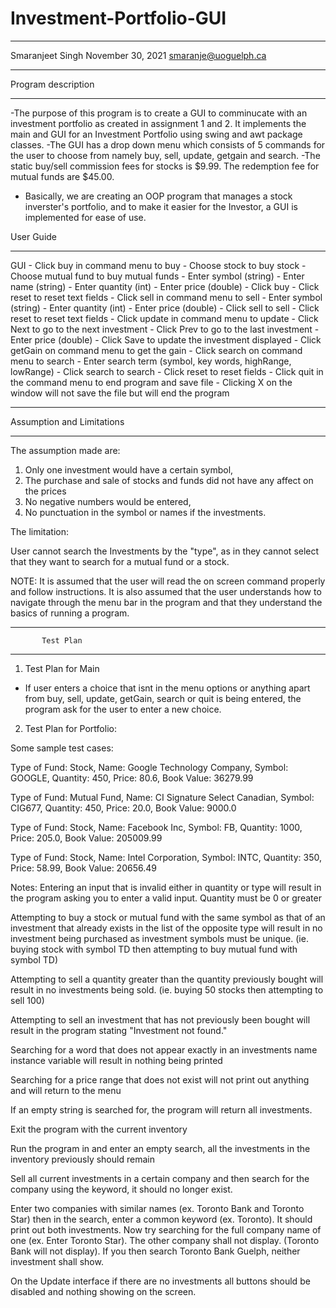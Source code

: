 # Investment-Portfolio-GUI

******************************************
Smaranjeet Singh
November 30, 2021	smaranje@uoguelph.ca
******************************************


Program description
*******************


-The purpose of this program is to create a GUI to comminucate with an investment portfolio as created in assignment 1 and 2. It implements the main and GUI for an Investment Portfolio using swing and awt package classes.
-The GUI has a drop down menu which consists of 5 commands for the user to choose from namely buy, sell, update, getgain and search.
-The static buy/sell commission fees for stocks is $9.99. The redemption fee for mutual funds are $45.00.
- Basically, we are creating an OOP program that manages a stock inverster's portfolio, and to make it easier for the Investor, a GUI is implemented for ease of use.


User Guide
**********
GUI
	- Click buy in command menu to buy
             	- Choose stock to buy stock
			- Choose mutual fund to buy mutual funds
			- Enter symbol (string)
			- Enter name (string)
			- Enter quantity (int)
			- Enter price (double)
			- Click buy
			- Click reset to reset text fields
	- Click sell in command menu to sell
			- Enter symbol (string)
			- Enter quantity (int)
			- Enter price (double)
			- Click sell to sell
			- Click reset to reset text fields
	- Click update in command menu to update
			- Click Next to go to the next investment
			- Click Prev to go to the last investment
			- Enter price (double)
			- Click Save to update the investment displayed
	- Click getGain on command menu to get the gain
	- Click search on command menu to search
			- Enter search term (symbol, key words, 					highRange, lowRange) 
			- Click search to search
			- Click reset to reset fields
	- Click quit in the command menu to end program and save file
	- Clicking X on the window will not save the file but will end the program

******************************************
   Assumption and Limitations   
******************************************

The assumption made are:

1. Only one investment would have a certain symbol,
2. The purchase and sale of stocks and funds did not have any 
affect on the prices
3. No negative numbers would be entered, 
4. No punctuation in the symbol or names if the investments.

The limitation:

User cannot search the Investments by the "type", as in they cannot select that they want to search for a mutual fund or a stock.

NOTE: It is assumed that the user will read the on screen command properly and follow instructions. It is also assumed that the user understands how to navigate through the menu bar in the program and that they understand the basics of running a program. 

******************************************
           Test Plan         
******************************************

1. Test Plan for Main

- If user enters a choice that isnt in the menu options or anything apart from buy, sell, update, getGain, search or quit is being entered, the program ask for the user to enter a new choice.


2. Test Plan for Portfolio:

Some sample test cases:

Type of Fund: Stock, Name: Google Technology Company, Symbol: GOOGLE, Quantity: 450, Price: 80.6, Book Value: 36279.99
 
Type of Fund: Mutual Fund, Name: CI Signature Select Canadian, Symbol: CIG677, Quantity: 450, Price: 20.0, Book Value: 9000.0 

Type of Fund: Stock, Name: Facebook Inc, Symbol: FB, Quantity: 1000, Price: 205.0, Book Value: 205009.99 

Type of Fund: Stock, Name: Intel Corporation, Symbol: INTC, Quantity: 350, Price: 58.99, Book Value: 20656.49

Notes: Entering an input that is invalid either in quantity or type will
result in the program asking you to enter a valid input. Quantity must be 0 or greater

Attempting to buy a stock or mutual fund with the same symbol as that
of an investment that already exists in the list of the opposite type
will result in no investment being purchased as investment symbols
must be unique. (ie. buying stock with symbol TD then attempting to buy
mutual fund with symbol TD)

Attempting to sell a quantity greater than the quantity previously bought
will result in no investments being sold. (ie. buying 50 stocks then
attempting to sell 100)

Attempting to sell an investment that has not previously been bought will
result in the program stating "Investment not found."

Searching for a word that does not appear exactly in an investments
name instance variable will result in nothing being printed

Searching for a price range that does not exist will not print out anything and will return to the menu

If an empty string is searched for, the program will return all
investments.

Exit the program with the current inventory

Run the program in and enter an empty search, all the investments in the inventory previously should remain

Sell all current investments in a certain company and then search for the company using the keyword, it should no
longer exist.

Enter two companies with similar names (ex. Toronto Bank and Toronto Star) then in the search, enter a common
keyword (ex. Toronto). It should print out both investments. Now try searching for the full company name of one
(ex. Enter Toronto Star). The other company shall not display. (Toronto Bank will not display). If you then search
Toronto Bank Guelph, neither investment shall show.

On the Update interface if there are no investments all buttons should be disabled and nothing showing on the screen.



